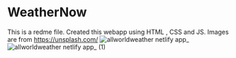 # WeatherNow
This is a redme file.
Created this webapp using HTML , CSS and JS.
Images are from https://unsplash.com/
![allworldweather netlify app_](https://user-images.githubusercontent.com/56466543/150770681-de2e4b52-a67f-406d-8508-6677ea9c2160.png)
![allworldweather netlify app_ (1)](https://user-images.githubusercontent.com/56466543/150770687-c02fce48-9bd5-44f0-9e57-398cfd3afd15.png)
